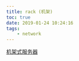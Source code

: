 ```yaml
---
title: rack (机架)
toc: true
date: 2019-01-24 10:24:16
tags:
    - network
---
```


[机架式服务器](https://baike.baidu.com/item/%E6%9C%BA%E6%9E%B6%E5%BC%8F%E6%9C%8D%E5%8A%A1%E5%99%A8)
